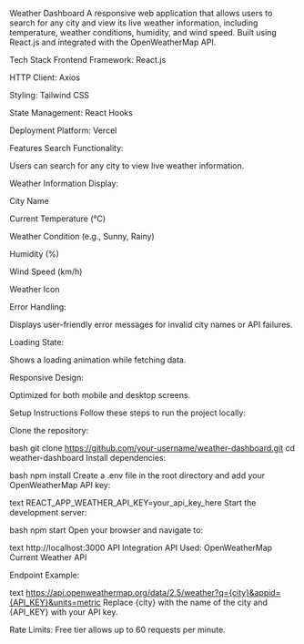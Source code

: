 Weather Dashboard
A responsive web application that allows users to search for any city and view its live weather information, including temperature, weather conditions, humidity, and wind speed. Built using React.js and integrated with the OpenWeatherMap API.

Tech Stack
Frontend Framework: React.js

HTTP Client: Axios

Styling: Tailwind CSS

State Management: React Hooks

Deployment Platform: Vercel

Features
Search Functionality:

Users can search for any city to view live weather information.

Weather Information Display:

City Name

Current Temperature (°C)

Weather Condition (e.g., Sunny, Rainy)

Humidity (%)

Wind Speed (km/h)

Weather Icon

Error Handling:

Displays user-friendly error messages for invalid city names or API failures.

Loading State:

Shows a loading animation while fetching data.

Responsive Design:

Optimized for both mobile and desktop screens.

Setup Instructions
Follow these steps to run the project locally:

Clone the repository:

bash
git clone https://github.com/your-username/weather-dashboard.git
cd weather-dashboard
Install dependencies:

bash
npm install
Create a .env file in the root directory and add your OpenWeatherMap API key:

text
REACT_APP_WEATHER_API_KEY=your_api_key_here
Start the development server:

bash
npm start
Open your browser and navigate to:

text
http://localhost:3000
API Integration
API Used: OpenWeatherMap Current Weather API

Endpoint Example:

text
https://api.openweathermap.org/data/2.5/weather?q={city}&appid={API_KEY}&units=metric
Replace {city} with the name of the city and {API_KEY} with your API key.

Rate Limits: Free tier allows up to 60 requests per minute.
